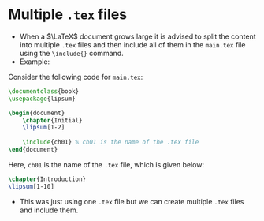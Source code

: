 # Multiple `.tex` files

* When a $\LaTeX$ document grows large it is advised to split the content into multiple `.tex` files and then include all of them in the `main.tex` file using the `\include{}` command.
* Example:

Consider the following code for `main.tex`:
```tex
\documentclass{book}
\usepackage{lipsum}

\begin{document}
	\chapter{Initial}
	\lipsum[1-2]
	
	\include{ch01} % ch01 is the name of the .tex file
\end{document}
```
Here, `ch01` is the name of the `.tex` file, which is given below:

```tex
\chapter{Introduction}
\lipsum[1-10]
```
* This was just using one `.tex` file but we can create multiple `.tex` files and include them.
